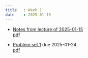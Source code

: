 ```yaml
---
title   : Week 1
date    : 2025-01-15
---
```


- [Notes from lecture of 2025-01-15](/course-content/2025-01-15--notes.html)  
  [pdf](/course-content/2025-01-15--notes.pdf)

- [Problem set 1](/course-assignments/PS1--commutative-rings-and-polynomials.html) due 2025-01-24  
  [pdf](/course-assignments/PS1--commutative-rings-and-polynomials.pdf)
